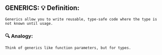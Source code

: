 ## GENERICS: 💡 Definition:

`Generics allow you to write reusable, type-safe code where the type is not known until usage.`

### 🔍 Analogy:

`Think of generics like function parameters, but for types.`
